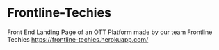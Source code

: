 # Frontline-Techies
Front End Landing Page of an OTT Platform made by our team Frontline Techies
https://frontline-techies.herokuapp.com/
